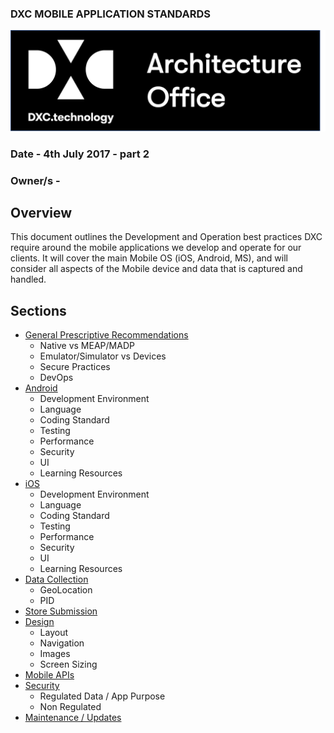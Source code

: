 ### DXC MOBILE APPLICATION STANDARDS

![Architecture Office](https://github.com/ming98/ming98.github.io/blob/master/Standards/Mobile/_images/AO-Logo.png)

### Date - 4th July 2017 - part 2

### Owner/s - 

## Overview  

This document outlines the Development and Operation best practices DXC require around the mobile applications we develop and operate for our clients. It will cover the main Mobile OS (iOS, Android, MS), and will consider all aspects of the Mobile device and data that is captured and handled.


## Sections
- [General Prescriptive Recommendations](./GeneralPrescription.md)
	- Native vs MEAP/MADP
	- Emulator/Simulator vs Devices
	- Secure Practices
	- DevOps
- [Android](./Android.md)
	- Development Environment
	- Language
	- Coding Standard
	- Testing
	- Performance
	- Security
	- UI
	- Learning Resources
- [iOS](./iOS.md)
 	- Development Environment
	- Language
	- Coding Standard
	- Testing
	- Performance
	- Security
	- UI
	- Learning Resources
- [Data Collection](./Data.md)
 	- GeoLocation
	- PID
- [Store Submission](Store.md)
- [Design](Design.md)
	- Layout
	- Navigation
	- Images
	- Screen Sizing 		
- [Mobile APIs](API.md)
- [Security](Security.md)
	- Regulated Data / App Purpose
	- Non Regulated 
- [Maintenance / Updates](Maintenance.md) 
